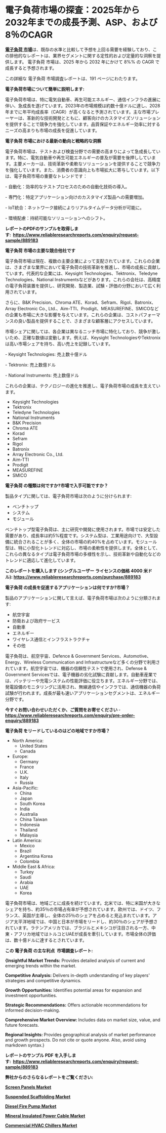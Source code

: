 <p><h1>電子負荷市場の探査：2025年から2032年までの成長予測、ASP、および8％のCAGR</h1></p><p data-sourcepos="1:1-1:157"><strong><a href="https://www.reliableresearchreports.com/electronic-load-r889183?utm_campaign=107&utm_medium=36&utm_source=Github&utm_content=ia&utm_term=09042025&utm_id=electronic-load">電子負荷 市場</a></strong>は、既存の水準と比較して予想を上回る需要を経験しており、この排他的なレポートは、業界セグメントに関する定性的および定量的な洞察を提供します。 電子負荷 市場は、2025 年から 2032 年にかけて 8%% の CAGR で成長すると予想されます。</p>
<p data-sourcepos="3:1-3:50">この詳細な 電子負荷 市場調査レポートは、191 ページにわたります。</p>
<p><strong>電子負荷市場について簡単に説明します:</strong></p>
<p><p>電子負荷市場は、特に電気自動車、再生可能エネルギー、通信インフラの進展に伴い、急成長を遂げています。2023年の市場規模は約数十億ドルに達し、2028年までに年平均成長率（CAGR）が高くなると予測されています。主な市場プレーヤーは、革新的な技術開発とともに、顧客向けのカスタマイズソリューションを提供することで競争力を強化しています。品質保証やエネルギー効率に対するニーズの高まりも市場の成長を促進しています。</p></p>
<p><strong>電子負荷 市場における最新の動向と戦略的な洞察</strong></p>
<p><p>電子負荷市場は、テストおよび検査分野での需要の高まりによって急成長しています。特に、電気自動車や再生可能エネルギーの普及が需要を後押ししています。主要メーカーは、技術革新や柔軟なソリューションを提供することで競争力を強化しています。また、消費者の意識向上も市場拡大に寄与しています。以下は、電子負荷市場の重要なトレンドです：</p><p>- 自動化：効率的なテストプロセスのための自動化技術の導入。</p><p>- 専門化：特定アプリケーション向けのカスタマイズ製品への需要増加。</p><p>- IoT統合：ネットワーク接続によりリアルタイムデータ分析が可能に。</p><p>- 環境配慮：持続可能なソリューションへのシフト。</p></p>
<p><strong>レポートのPDFのサンプルを取得します</strong><strong>:&nbsp;&nbsp;<a href="https://www.reliableresearchreports.com/enquiry/request-sample/889183?utm_campaign=107&utm_medium=36&utm_source=Github&utm_content=ia&utm_term=09042025&utm_id=electronic-load">https://www.reliableresearchreports.com/enquiry/request-sample/889183</a></strong></p>
<p><strong>電子負荷 市場の主要な競合他社です</strong></p>
<p><p>電子負荷市場は現在、複数の主要企業によって支配されています。これらの企業は、さまざまな業界において電子負荷の技術革新を推進し、市場の成長に貢献しています。代表的な企業には、Keysight Technologies、Tektronix、Teledyne Technologies、National Instrumentsなどがあります。これらの会社は、高精度の電子負荷装置を提供し、研究開発、製造業、試験・評価の分野において広く利用されています。</p><p>さらに、B&K Precision、Chroma ATE、Korad、Sefram、Rigol、Batronix、Array Electronic Co., Ltd.、Aim-TTI、Prodigit、MEASUREFINE、SMICOなどの企業も市場に大きな影響を与えています。これらの企業は、コストパフォーマンスの良い製品を提供することで、さまざまな顧客層にアクセスしています。</p><p>市場シェアに関しては、各企業は異なるニッチ市場に特化しており、競争が激しいため、正確な数値は変動します。例えば、Keysight TechnologiesやTektronixは高い市場シェアを持ち、高い売上を記録しています。</p><p>- Keysight Technologies: 売上数十億ドル</p><p>- Tektronix: 売上数億ドル</p><p>- National Instruments: 売上数億ドル</p><p>これらの企業は、テクノロジーの進化を推進し、電子負荷市場の成長を支えています。</p></p>
<p><ul><li>Keysight Technologies</li><li>Tektronix</li><li>Teledyne Technologies</li><li>National Instruments</li><li>B&K Precision</li><li>Chroma ATE</li><li>Korad</li><li>Sefram</li><li>Rigol</li><li>Batronix</li><li>Array Electronic Co., Ltd.</li><li>Aim-TTI</li><li>Prodigit</li><li>MEASUREFINE</li><li>SMICO</li></ul></p>
<p><strong>電子負荷 の種類は何ですか?市場で入手可能ですか？</strong></p>
<p>製品タイプに関しては、電子負荷市場は次のように分けられます:</p>
<p><ul><li>ベンチトップ</li><li>システム</li><li>モジュール</li></ul></p>
<p><p>ベンチトップ型電子負荷は、主に研究や開発に使用されます。市場では安定した需要があり、成長率は約5%程度です。システム型は、工業用途向けで、大型設備に統合されることが多く、全体の市場の約40%を占めています。モジュール型は、特に小型化トレンドに対応し、市場の柔軟性を提供します。全体として、これらの異なるタイプは電子負荷市場の多様性を示し、技術革新や自動化などのトレンドに適応して進化しています。</p></p>
<p><strong>このレポートを購入します (シングルユーザー ライセンスの価格 4000 米ドル):&nbsp;<a href="https://www.reliableresearchreports.com/purchase/889183?utm_campaign=107&utm_medium=36&utm_source=Github&utm_content=ia&utm_term=09042025&utm_id=electronic-load">https://www.reliableresearchreports.com/purchase/889183</a></strong></p>
<p><strong>電子負荷 の成長を促進するアプリケーションは何ですか?市場？</strong></p>
<p>製品のアプリケーションに関して言えば、電子負荷市場は次のように分類されます:</p>
<p><ul><li>航空宇宙</li><li>防衛および政府サービス</li><li>自動車</li><li>エネルギー</li><li>ワイヤレス通信とインフラストラクチャ</li><li>その他</li></ul></p>
<p><p>電子負荷は、航空宇宙、Defence & Government Services、Automotive、Energy、Wireless Communication and Infrastructureなど多くの分野で利用されています。航空宇宙では、機器の信頼性テストで使用され、Defense & Government Servicesでは、電子機器の劣化試験に貢献します。自動車産業では、バッテリーや充電システムの性能評価に役立ちます。エネルギー分野では、発電設備のモニタリングに活用され、無線通信やインフラでは、通信機器の負荷試験が行われます。成長が最も速いアプリケーションセグメントは、エネルギー分野です。</p></p>
<p><strong>今すぐお問い合わせいただくか、ご質問をお寄せください</strong><strong>&nbsp;</strong>-<strong><a href="https://www.reliableresearchreports.com/enquiry/pre-order-enquiry/889183?utm_campaign=107&utm_medium=36&utm_source=Github&utm_content=ia&utm_term=09042025&utm_id=electronic-load">https://www.reliableresearchreports.com/enquiry/pre-order-enquiry/889183</a></strong></p>
<p><strong>電子負荷 をリードしているのはどの地域ですか市場？</strong></p>
<p><ul>
    <li>
        North America:
        <ul>
            <li>United States</li>
            <li>Canada</li>
        </ul>
    </li>
    <li>
        Europe:
        <ul>
            <li>Germany</li>
            <li>France</li>
            <li>U.K.</li>
            <li>Italy</li>
            <li>Russia</li>
        </ul>
    </li>
    <li>
        Asia-Pacific:
        <ul>
            <li>China</li>
            <li>Japan</li>
            <li>South Korea</li>
            <li>India</li>
            <li>Australia</li>
            <li>China Taiwan</li>
            <li>Indonesia</li>
            <li>Thailand</li>
            <li>Malaysia</li>
        </ul>
    </li>
    <li>
        Latin America:
        <ul>
            <li>Mexico</li>
            <li>Brazil</li>
            <li>Argentina Korea</li>
            <li>Colombia</li>
        </ul>
    </li>
    <li>
        Middle East & Africa:
        <ul>
            <li>Turkey</li>
            <li>Saudi</li>
            <li>Arabia</li>
            <li>UAE</li>
            <li>Korea</li>
        </ul>
    </li>
    </ul></p>
<p><p>電子負荷市場は、地域ごとに成長を続けています。北米では、特に米国が大きなシェアを持ち、約35％の市場占有率が予想されています。欧州では、ドイツ、フランス、英国が主導し、全体の25％のシェアを占めると見込まれています。アジア太平洋地域では、中国と日本が市場をリードし、約30％のシェアが予想されています。ラテンアメリカでは、ブラジルとメキシコが注目される一方、中東・アフリカ地域ではトルコとUAEが成長を牽引しています。市場全体の評価は、数十億ドルに達するとされています。</p></p>
<p><strong>この 電子負荷 の主な利点&nbsp; 市場調査レポート:</strong></p>
<p><strong>{Insightful Market Trends:</strong> Provides detailed analysis of current and emerging trends within the market.</p>
<p><strong>Competitive Analysis:</strong> Delivers in-depth understanding of key players' strategies and competitive dynamics.</p>
<p><strong>Growth Opportunities:</strong> Identifies potential areas for expansion and investment opportunities.</p>
<p><strong>Strategic Recommendations:</strong> Offers actionable recommendations for informed decision-making.</p>
<p><strong>Comprehensive Market Overview: </strong>Includes data on market size, value, and future forecasts.</p>
<p><strong>Regional Insights: </strong>Provides geographical analysis of market performance and growth prospects. Do not cite or quote anyone. Also, avoid using markdown syntax.}</p>
<p><strong>レポートのサンプル PDF を入手します:&nbsp;</strong><strong>&nbsp;<a href="https://www.reliableresearchreports.com/enquiry/request-sample/889183?utm_campaign=107&utm_medium=36&utm_source=Github&utm_content=ia&utm_term=09042025&utm_id=electronic-load">https://www.reliableresearchreports.com/enquiry/request-sample/889183</a></strong></p>
<p></p>
<p></p>
<p></p>
<p></p>
<p><strong>弊社からのさらなるレポートをご覧ください:</strong></p>
<p><strong><p><a href="https://github.com/porstheftyux/Market-Research-Report-List-1/blob/main/screen-panels-market.md?utm_campaign=107&utm_medium=36&utm_source=Github&utm_content=ia&utm_term=09042025&utm_id=electronic-load">Screen Panels Market</a></p><p><a href="https://github.com/sofayahoo2023/Market-Research-Report-List-7/blob/main/suspended-scaffolding-market.md?utm_campaign=107&utm_medium=36&utm_source=Github&utm_content=ia&utm_term=09042025&utm_id=electronic-load">Suspended Scaffolding Market</a></p><p><a href="https://github.com/tineamonaya/Market-Research-Report-List-1/blob/main/diesel-fire-pump-market.md?utm_campaign=107&utm_medium=36&utm_source=Github&utm_content=ia&utm_term=09042025&utm_id=electronic-load">Diesel Fire Pump Market</a></p><p><a href="https://github.com/rigelciara0p/Market-Research-Report-List-1/blob/main/mineral-insulated-power-cable-market.md?utm_campaign=107&utm_medium=36&utm_source=Github&utm_content=ia&utm_term=09042025&utm_id=electronic-load">Mineral Insulated Power Cable Market</a></p><p><a href="https://github.com/lecaneidreks/Market-Research-Report-List-1/blob/main/commercial-hvac-chillers-market.md?utm_campaign=107&utm_medium=36&utm_source=Github&utm_content=ia&utm_term=09042025&utm_id=electronic-load">Commercial HVAC Chillers Market</a></p></strong></p>